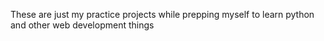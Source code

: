These are just my practice projects while prepping myself to learn python and other web development things
